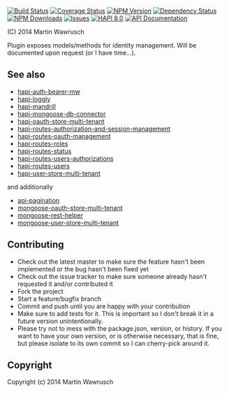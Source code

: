[![Build Status](https://travis-ci.org/codedoctor/hapi-user-store-multi-tenant.svg?branch=master)](https://travis-ci.org/codedoctor/hapi-user-store-multi-tenant)
[![Coverage Status](https://img.shields.io/coveralls/codedoctor/hapi-user-store-multi-tenant.svg)](https://coveralls.io/r/codedoctor/hapi-user-store-multi-tenant)
[![NPM Version](http://img.shields.io/npm/v/hapi-user-store-multi-tenant.svg)](https://www.npmjs.org/package/hapi-user-store-multi-tenant)
[![Dependency Status](https://gemnasium.com/codedoctor/hapi-user-store-multi-tenant.svg)](https://gemnasium.com/codedoctor/hapi-user-store-multi-tenant)
[![NPM Downloads](http://img.shields.io/npm/dm/hapi-user-store-multi-tenant.svg)](https://www.npmjs.org/package/hapi-user-store-multi-tenant)
[![Issues](http://img.shields.io/github/issues/codedoctor/hapi-user-store-multi-tenant.svg)](https://github.com/codedoctor/hapi-user-store-multi-tenant/issues)
[![HAPI 8.0](http://img.shields.io/badge/hapi-8.0-blue.svg)](http://hapijs.com)
[![API Documentation](http://img.shields.io/badge/API-Documentation-ff69b4.svg)](http://coffeedoc.info/github/codedoctor/hapi-user-store-multi-tenant)

(C) 2014 Martin Wawrusch

Plugin exposes models/methods for identity management. Will be documented upon request (or I have time...).


## See also

* [hapi-auth-bearer-mw](https://github.com/codedoctor/hapi-auth-bearer-mw)
* [hapi-loggly](https://github.com/codedoctor/hapi-loggly)
* [hapi-mandrill](https://github.com/codedoctor/hapi-mandrill)
* [hapi-mongoose-db-connector](https://github.com/codedoctor/hapi-mongoose-db-connector)
* [hapi-oauth-store-multi-tenant](https://github.com/codedoctor/hapi-oauth-store-multi-tenant)
* [hapi-routes-authorization-and-session-management](https://github.com/codedoctor/hapi-routes-authorization-and-session-management)
* [hapi-routes-oauth-management](https://github.com/codedoctor/hapi-routes-oauth-management)
* [hapi-routes-roles](https://github.com/codedoctor/hapi-routes-roles)
* [hapi-routes-status](https://github.com/codedoctor/hapi-routes-status)
* [hapi-routes-users-authorizations](https://github.com/codedoctor/hapi-routes-users-authorizations)
* [hapi-routes-users](https://github.com/codedoctor/hapi-routes-users)
* [hapi-user-store-multi-tenant](https://github.com/codedoctor/hapi-user-store-multi-tenant)

and additionally

* [api-pagination](https://github.com/codedoctor/api-pagination)
* [mongoose-oauth-store-multi-tenant](https://github.com/codedoctor/mongoose-oauth-store-multi-tenant)
* [mongoose-rest-helper](https://github.com/codedoctor/mongoose-rest-helper)
* [mongoose-user-store-multi-tenant](https://github.com/codedoctor/mongoose-user-store-multi-tenant)


## Contributing
 
* Check out the latest master to make sure the feature hasn't been implemented or the bug hasn't been fixed yet
* Check out the issue tracker to make sure someone already hasn't requested it and/or contributed it
* Fork the project
* Start a feature/bugfix branch
* Commit and push until you are happy with your contribution
* Make sure to add tests for it. This is important so I don't break it in a future version unintentionally.
* Please try not to mess with the package.json, version, or history. If you want to have your own version, or is otherwise necessary, that is fine, but please isolate to its own commit so I can cherry-pick around it.

## Copyright

Copyright (c) 2014 Martin Wawrusch 
